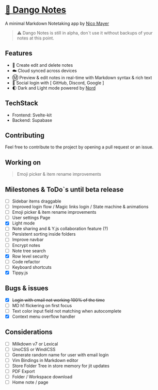 # [🍡 Dango Notes](https://dango-notes.vercel.app)

A minimal Markdown Notetaking app by [Nico Mayer](https://github.com/Nico-Mayer)

> ⚠️ Dango Notes is still in alpha, don`t use it without backups of your notes at this point.

## Features

-   📃 Create edit and delete notes
-   ☁️ Cloud synced across devices
-   Ⓜ️ Preview & edit notes in real-time with Markdown syntax & rich text
-   👤 Social login with [ GitHub, Discord, Google ]
-   🌓 Dark and Light mode powered by [Nord](https://www.nordtheme.com/docs/colors-and-palettes)

## TechStack

-   Frontend: Svelte-kit
-   Backend: Supabase

## Contributing

Feel free to contribute to the project by opening a pull request or an issue.

## Working on

> Emoji picker & item rename improvements

## Milestones & ToDo`s until beta release

-   [ ] Sidebar items draggable
-   [ ] Improved login flow / Magic links login / State machine & animations
-   [ ] Emoji picker & item rename improvements
-   [ ] User settings Page
-   [x] Light mode
-   [ ] Note sharing and & Y.js collaboration feature (?)
-   [ ] Persistent sorting inside folders
-   [ ] Improve navbar
-   [ ] Encrypt notes
-   [ ] Note tree search
-   [x] Row level security
-   [ ] Code refactor
-   [ ] Keyboard shortcuts
-   [x] Tippy.js

## Bugs & issues

-   [x] ~~Login with email not working 100% of the time~~
-   [ ] MD h1 flickering on first focus
-   [ ] Text color input field not matching when autocomplete
-   [x] Context menu overflow handler

## Considerations

-   [ ] Milkdown v7 or Lexical
-   [ ] UnoCSS or WindiCSS
-   [ ] Generate random name for user with email login
-   [ ] Vim Bindings in Markdown editor
-   [ ] Store Folder Tree in store memory for jit updates
-   [ ] PDF Export
-   [ ] Folder / Workspace download
-   [ ] Home note / page
